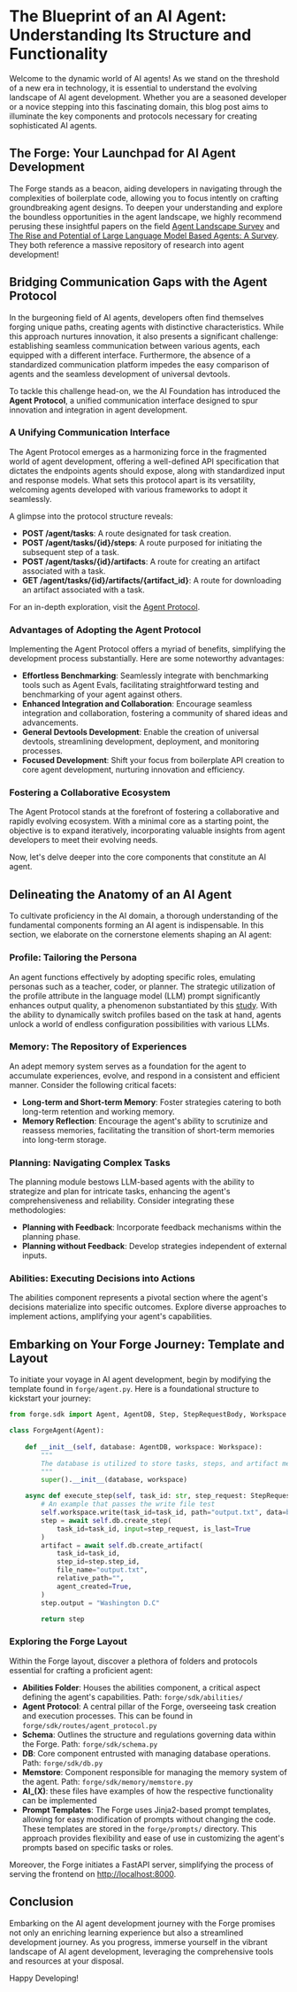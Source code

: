 # The Blueprint of an AI Agent: Understanding Its Structure and Functionality

Welcome to the dynamic world of AI agents! As we stand on the threshold of a new era in technology, it is essential to understand the evolving landscape of AI agent development. Whether you are a seasoned developer or a novice stepping into this fascinating domain, this blog post aims to illuminate the key components and protocols necessary for creating sophisticated AI agents.

## The Forge: Your Launchpad for AI Agent Development

The Forge stands as a beacon, aiding developers in navigating through the complexities of boilerplate code, allowing you to focus intently on crafting groundbreaking agent designs. To deepen your understanding and explore the boundless opportunities in the agent landscape, we highly recommend perusing these insightful papers on the field [Agent Landscape Survey](https://arxiv.org/abs/2308.11432) and [The Rise and Potential of Large Language Model Based Agents: A Survey](https://arxiv.org/abs/2309.07864). They both reference a massive repository of research into agent development!

## Bridging Communication Gaps with the Agent Protocol

In the burgeoning field of AI agents, developers often find themselves forging unique paths, creating agents with distinctive characteristics. While this approach nurtures innovation, it also presents a significant challenge: establishing seamless communication between various agents, each equipped with a different interface. Furthermore, the absence of a standardized communication platform impedes the easy comparison of agents and the seamless development of universal devtools.

To tackle this challenge head-on, we the AI Foundation has introduced the **Agent Protocol**, a unified communication interface designed to spur innovation and integration in agent development.

### A Unifying Communication Interface

The Agent Protocol emerges as a harmonizing force in the fragmented world of agent development, offering a well-defined API specification that dictates the endpoints agents should expose, along with standardized input and response models. What sets this protocol apart is its versatility, welcoming agents developed with various frameworks to adopt it seamlessly.

A glimpse into the protocol structure reveals:

- **POST /agent/tasks**: A route designated for task creation.
- **POST /agent/tasks/{id}/steps**: A route purposed for initiating the subsequent step of a task.
- **POST /agent/tasks/{id}/artifacts**: A route for creating an artifact associated with a task.
- **GET /agent/tasks/{id}/artifacts/{artifact_id}**: A route for downloading an artifact associated with a task.


For an in-depth exploration, visit the [Agent Protocol](https://agentprotocol.ai).

### Advantages of Adopting the Agent Protocol

Implementing the Agent Protocol offers a myriad of benefits, simplifying the development process substantially. Here are some noteworthy advantages:

- **Effortless Benchmarking**: Seamlessly integrate with benchmarking tools such as Agent Evals, facilitating straightforward testing and benchmarking of your agent against others.
- **Enhanced Integration and Collaboration**: Encourage seamless integration and collaboration, fostering a community of shared ideas and advancements.
- **General Devtools Development**: Enable the creation of universal devtools, streamlining development, deployment, and monitoring processes.
- **Focused Development**: Shift your focus from boilerplate API creation to core agent development, nurturing innovation and efficiency.

### Fostering a Collaborative Ecosystem

The Agent Protocol stands at the forefront of fostering a collaborative and rapidly evolving ecosystem. With a minimal core as a starting point, the objective is to expand iteratively, incorporating valuable insights from agent developers to meet their evolving needs.

Now, let's delve deeper into the core components that constitute an AI agent.

## Delineating the Anatomy of an AI Agent

To cultivate proficiency in the AI domain, a thorough understanding of the fundamental components forming an AI agent is indispensable. In this section, we elaborate on the cornerstone elements shaping an AI agent:

### Profile: Tailoring the Persona

An agent functions effectively by adopting specific roles, emulating personas such as a teacher, coder, or planner. The strategic utilization of the profile attribute in the language model (LLM) prompt significantly enhances output quality, a phenomenon substantiated by this [study](https://arxiv.org/abs/2305.14688). With the ability to dynamically switch profiles based on the task at hand, agents unlock a world of endless configuration possibilities with various LLMs.

### Memory: The Repository of Experiences

An adept memory system serves as a foundation for the agent to accumulate experiences, evolve, and respond in a consistent and efficient manner. Consider the following critical facets:

- **Long-term and Short-term Memory**: Foster strategies catering to both long-term retention and working memory.
- **Memory Reflection**: Encourage the agent's ability to scrutinize and reassess memories, facilitating the transition of short-term memories into long-term storage.

### Planning: Navigating Complex Tasks

The planning module bestows LLM-based agents with the ability to strategize and plan for intricate tasks, enhancing the agent's comprehensiveness and reliability. Consider integrating these methodologies:

- **Planning with Feedback**: Incorporate feedback mechanisms within the planning phase.
- **Planning without Feedback**: Develop strategies independent of external inputs.

### Abilities: Executing Decisions into Actions

The abilities component represents a pivotal section where the agent's decisions materialize into specific outcomes. Explore diverse approaches to implement actions, amplifying your agent's capabilities.

## Embarking on Your Forge Journey: Template and Layout

To initiate your voyage in AI agent development, begin by modifying the template found in `forge/agent.py`. Here is a foundational structure to kickstart your journey:

```python
from forge.sdk import Agent, AgentDB, Step, StepRequestBody, Workspace

class ForgeAgent(Agent):
 
    def __init__(self, database: AgentDB, workspace: Workspace):
        """
        The database is utilized to store tasks, steps, and artifact metadata, while the workspace is used for storing artifacts, represented as a directory on the filesystem. Feel free to create subclasses of the database and workspace to implement your own storage solutions.
        """
        super().__init__(database, workspace)

    async def execute_step(self, task_id: str, step_request: StepRequestBody) -> Step:
        # An example that passes the write file test
        self.workspace.write(task_id=task_id, path="output.txt", data=b"Washington D.C")
        step = await self.db.create_step(
            task_id=task_id, input=step_request, is_last=True
        )
        artifact = await self.db.create_artifact(
            task_id=task_id,
            step_id=step.step_id,
            file_name="output.txt",
            relative_path="",
            agent_created=True,
        )
        step.output = "Washington D.C"

        return step
```

### Exploring the Forge Layout

Within the Forge layout, discover a plethora of folders and protocols essential for crafting a proficient agent:

- **Abilities Folder**: Houses the abilities component, a critical aspect defining the agent's capabilities. Path: `forge/sdk/abilities/`
- **Agent Protocol**: A central pillar of the Forge, overseeing task creation and execution processes. This can be found in `forge/sdk/routes/agent_protocol.py`
- **Schema**: Outlines the structure and regulations governing data within the Forge. Path: `forge/sdk/schema.py`
- **DB**: Core component entrusted with managing database operations. Path: `forge/sdk/db.py`
- **Memstore**: Component responsible for managing the memory system of the agent. Path: `forge/sdk/memory/memstore.py`
- **AI_(X)**: these files have examples of how the respective functionality can be implemented
- **Prompt Templates**: The Forge uses Jinja2-based prompt templates, allowing for easy modification of prompts without changing the code. These templates are stored in the `forge/prompts/` directory. This approach provides flexibility and ease of use in customizing the agent's prompts based on specific tasks or roles.


Moreover, the Forge initiates a FastAPI server, simplifying the process of serving the frontend on [http://localhost:8000](http://localhost:8000).

## Conclusion

Embarking on the AI agent development journey with the Forge promises not only an enriching learning experience but also a streamlined development journey. As you progress, immerse yourself in the vibrant landscape of AI agent development, leveraging the comprehensive tools and resources at your disposal.

Happy Developing!